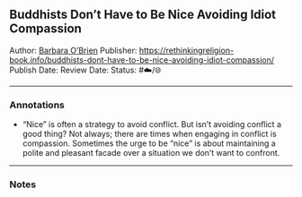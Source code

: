 ## Buddhists Don’t Have to Be Nice Avoiding Idiot Compassion

Author: [Barbara O’Brien]()
Publisher: https://rethinkingreligion-book.info/buddhists-dont-have-to-be-nice-avoiding-idiot-compassion/
Publish Date:
Review Date:
Status: #☁️/🌐 

---

### Annotations

* “Nice” is often a strategy to avoid conflict. But isn’t avoiding conflict a good thing? Not always; there are times when engaging in conflict is compassion. Sometimes the urge to be “nice” is about maintaining a polite and pleasant facade over a situation we don’t want to confront.

---

### Notes
